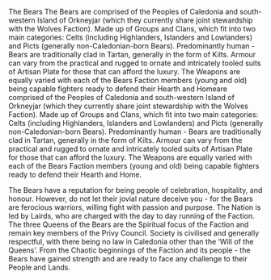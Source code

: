 The Bears The Bears are comprised of the Peoples of Caledonia and south-western Island of Orkneyjar (which they currently share joint stewardship with the Wolves Faction). Made up of Groups and Clans, which fit into two main categories: Celts (including Highlanders, Islanders and Lowlanders) and Picts (generally non-Caledonian-born Bears). Predominantly human - Bears are traditionally clad in Tartan, generally in the form of Kilts. Armour can vary from the practical and rugged to ornate and intricately tooled suits of Artisan Plate for those that can afford the luxury. The Weapons are equally varied with each of the Bears Faction members (young and old) being capable fighters ready to defend their Hearth and Homeare comprised of the Peoples of Caledonia and south-western Island of Orkneyjar (which they currently share joint stewardship with the Wolves Faction). Made up of Groups and Clans, which fit into two main categories: Celts (including Highlanders, Islanders and Lowlanders) and Picts (generally non-Caledonian-born Bears). Predominantly human - Bears are traditionally clad in Tartan, generally in the form of Kilts. Armour can vary from the practical and rugged to ornate and intricately tooled suits of Artisan Plate for those that can afford the luxury. The Weapons are equally varied with each of the Bears Faction members (young and old) being capable fighters ready to defend their Hearth and Home.

The Bears have a reputation for being people of celebration, hospitality, and honour. However, do not let their jovial nature deceive you - for the Bears are ferocious warriors, willing fight with passion and purpose. The Nation is led by Lairds, who are charged with the day to day running of the Faction. The three Queens of the Bears are the Spiritual focus of the Faction and remain key members of the Privy Council. Society is civilised and generally respectful, with there being no law in Caledonia other than the ‘Will of the Queens’. From the Chaotic beginnings of the Faction and its people - the Bears have gained strength and are ready to face any challenge to their People and Lands.